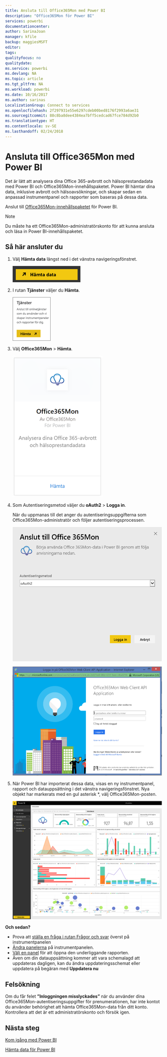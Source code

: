 ```yaml
---
title: Ansluta till Office365Mon med Power BI
description: "Office365Mon för Power BI"
services: powerbi
documentationcenter: 
author: SarinaJoan
manager: kfile
backup: maggiesMSFT
editor: 
tags: 
qualityfocus: no
qualitydate: 
ms.service: powerbi
ms.devlang: NA
ms.topic: article
ms.tgt_pltfrm: NA
ms.workload: powerbi
ms.date: 10/16/2017
ms.author: sarinas
LocalizationGroup: Connect to services
ms.openlocfilehash: 2f297931e55e6297cdeb00bed8176f2993a6ae31
ms.sourcegitcommit: 88c8ba8dee4384ea7bff5cedcad67fce784d92b0
ms.translationtype: HT
ms.contentlocale: sv-SE
ms.lasthandoff: 02/24/2018
---
```

# <a name="connect-to-office365mon-with-power-bi"></a>Ansluta till Office365Mon med Power BI
Det är lätt att analysera dina Office 365-avbrott och hälsoprestandadata med Power BI och Office365Mon-innehållspaketet. Power BI hämtar dina data, inklusive avbrott och hälsoavsökningar, och skapar sedan en anpassad instrumentpanel och rapporter som baseras på dessa data.

Anslut till [Office365Mon-innehållspaketet](https://app.powerbi.com/groups/me/getdata/services/office365mon) för Power BI.

>[!NOTE]
>Du måste ha ett Office365Mon-administratörskonto för att kunna ansluta och läsa in Power BI-innehållspaketet.

## <a name="how-to-connect"></a>Så här ansluter du
1. Välj **Hämta data** längst ned i det vänstra navigeringsfönstret.
   
   ![](media/service-connect-to-office365mon/pbi_getdata.png)
2. I rutan **Tjänster** väljer du **Hämta**.
   
   ![](media/service-connect-to-office365mon/pbi_getservices.png) 
3. Välj **Office365Mon** \> **Hämta**.
   
   ![](media/service-connect-to-office365mon/o365mon.png)
4. Som Autentiseringsmetod väljer du **oAuth2** \> **Logga in**.
   
   När du uppmanas till det anger du autentiseringsuppgifterna som Office365Mon-administratör och följer autentiseringsprocessen.
   
   ![](media/service-connect-to-office365mon/creds.png)
   
   ![](media/service-connect-to-office365mon/creds2.png)
5. När Power BI har importerat dessa data, visas en ny instrumentpanel, rapport och datauppsättning i det vänstra navigeringsfönstret. Nya objekt har markerats med en gul asterisk \*, välj Office365Mon-posten.
   
   ![](media/service-connect-to-office365mon/dashboard4.png)

**Och sedan?**

* Prova att [ställa en fråga i rutan Frågor och svar](power-bi-q-and-a.md) överst på instrumentpanelen
* [Ändra panelerna](service-dashboard-edit-tile.md) på instrumentpanelen.
* [Välj en panel](service-dashboard-tiles.md) för att öppna den underliggande rapporten.
* Även om din datauppsättning kommer att vara schemalagd att uppdateras dagligen, kan du ändra uppdateringsschemat eller uppdatera på begäran med **Uppdatera nu**

## <a name="troubleshooting"></a>Felsökning
Om du får felet **”Inloggningen misslyckades”** när du använder dina Office365Mon-autentiseringsuppgifter för prenumerationen, har inte kontot du använder behörighet att hämta Office365Mon-data från ditt konto. Kontrollera att det är ett administratörskonto och försök igen.

## <a name="next-steps"></a>Nästa steg
[Kom igång med Power BI](service-get-started.md)

[Hämta data för Power BI](service-get-data.md)

